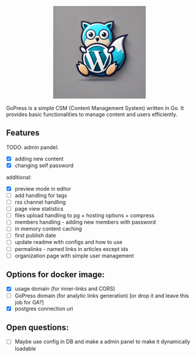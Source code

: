 <div align="center">
    <img src="icon.png" alt="GoPress Icon" width="250px" height="250px" />
</div>

GoPress is a simple CSM (Content Management System) written in Go. It provides basic functionalities to manage content and users efficiently.

## Features

<!-- - Admin panel for content and user management
- Public API for accessing content
- In-memory content caching for improved performance -->

TODO:
admin pandel:
- [x] adding new content
- [x] changing self password

additional:
- [x] preview mode in editor
- [ ] add handling for tags
- [ ] rss channel handling
- [ ] page view statistics
- [ ] files upload handling to pg + hosting options + compress
- [ ] members handling - adding new members with password
- [ ] in memory content caching
- [ ] first publish date
- [ ] update readme with configs and how to use
- [ ] permalinks - named links in articles except ids
- [ ] organization page with simple user management 

## Options for docker image:
- [x] usage domain (for inner-links and CORS)
- [ ] GoPress domain (for analytic links generation) [or drop it and leave this job for GA?]
- [x] postgres connection uri

## Open questions:
- [ ] Maybe use config in DB and make a admin panel to make it dynamically loadable
